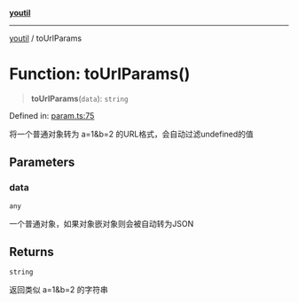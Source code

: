 [**youtil**](../README.md)

***

[youtil](../globals.md) / toUrlParams

# Function: toUrlParams()

> **toUrlParams**(`data`): `string`

Defined in: [param.ts:75](https://github.com/sxei/youtil/blob/efdd931ce1d472236d5eaf587fbf4bb3111ece5e/src/param.ts#L75)

将一个普通对象转为 a=1&b=2 的URL格式，会自动过滤undefined的值

## Parameters

### data

`any`

一个普通对象，如果对象嵌对象则会被自动转为JSON

## Returns

`string`

返回类似 a=1&b=2 的字符串
